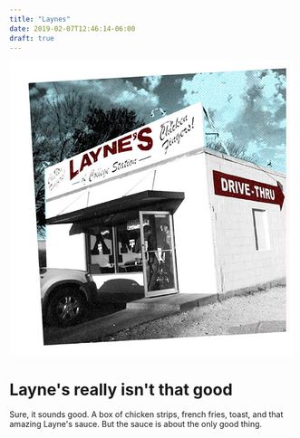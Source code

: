 ```yaml
---
title: "Laynes"
date: 2019-02-07T12:46:14-06:00
draft: true
---
```


![Layne's Picture](/static/laynes-original-location.jpg)

# Layne's really isn't that good

Sure, it sounds good. A box of chicken strips, french fries, toast, and that amazing Layne's sauce. But the sauce is about the only good thing.